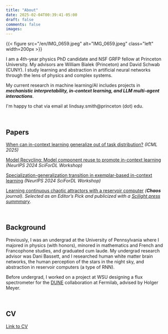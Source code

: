 ```yaml
---
title: "About"
date: 2025-02-04T00:39:41-05:00
draft: false
comments: false
images:
---
```

{{< figure src="/en/IMG_0659.jpeg" alt="IMG_0659.jpeg" class="left" width=200px >}}
<!-- ![alt](/en/IMG_0659.jpeg) -->

I am a 4th-year physics PhD candidate and NSF GRFP fellow at Princeton University. My advisors are William Bialek (Princeton) and David Schwab (CUNY). I study learning and abstraction in artificial neural networks through the lens of physics and complex systems.

My current research in machine learning/AI includes projects in ***mechanistic interpretability, in-context learning, and LLM multi-agent interactions***.

I'm happy to chat via email at lindsay.smith@princeton (dot) edu.

&nbsp;
## Papers

[When can in-context learning generalize out of task distribution?](https://arxiv.org/abs/2506.05574) *(ICML 2025)*

[Model Recycling: Model component reuse to promote in-context learning](https://openreview.net/forum?id=vWSu8nEURM) *(NeurIPS 2024 SciForDL Workshop)*

[Specialization-generalization transition in exemplar-based in-context learning](https://openreview.net/forum?id=D1ui5QwHqF) *(NeurIPS 2024 SciForDL Workshop)*

[Learning continuous chaotic attractors with a reservoir computer](https://doi.org/10.1063/5.0075572)
*(**Chaos** journal). Selected as an Editor’s Pick and publicized with a [Scilight press summmary](https://doi.org/10.1063/10.0009079)*.

&nbsp;
## Background

Previously, I was an undergrad at the University of Pennsylvania where I majored in physics (with honors), minored in mathematics and French and Francophone studies, and graduated cum laude. My undergrad research advisor was Dani Bassett, and I researched human white matter brain networks, the human perception of the stars in the night sky, and abstraction in reservoir computers (a type of RNN).


Before undergrad, I worked on a project at WSU designing a flux spectrometer for the [DUNE](https://lbnf-dune.fnal.gov/) collaboration at Fermilab, advised by Holger Meyer.

&nbsp;
## CV
[Link to CV](https://drive.google.com/file/d/1kyuyqB95V86pGjKmyedjZunYz22ep2Xe/view?usp=sharing)